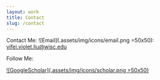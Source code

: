 ```yaml
---
layout: work
title: Contact
slug: /contact
---
```


Contact Me:
![Email](.assets/img/icons/email.png =50x50): [yifei.violet.liu@wisc.edu](mailto:yifei.violet.liu@wisc.edu)

Follow Me:

[![GoogleScholar](.assets/img/icons/scholar.png =50x50)](https://scholar.google.com/citations?hl=en&authuser=1&user=HXurJnUAAAAJ)
